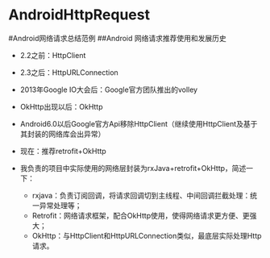# AndroidHttpRequest
#Android网络请求总结范例
##Android 网络请求推荐使用和发展历史

* 2.2之前：HttpClient

* 2.3之后：HttpURLConnection

* 2013年Google IO大会后：Google官方团队推出的volley

* OkHttp出现以后：OkHttp

* Android6.0以后Google官方Api移除HttpClient（继续使用HttpClient及基于其封装的网络库会出异常）

* 现在：推荐retrofit+OkHttp

* 我负责的项目中实际使用的网络层封装为rxJava+retrofit+OkHttp，简述一下：

  * rxjava：负责订阅回调，将请求回调切到主线程、中间回调拦截处理：统一异常处理等；
  * Retrofit：网络请求框架，配合OkHttp使用，使得网络请求更方便、更强大；
  * OkHttp：与HttpClient和HttpURLConnection类似，最底层实际处理Http请求。

